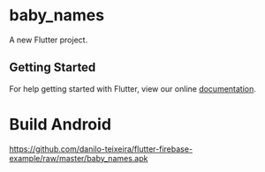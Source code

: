 # baby_names

A new Flutter project.

## Getting Started

For help getting started with Flutter, view our online
[documentation](https://flutter.io/).

# Build Android
https://github.com/danilo-teixeira/flutter-firebase-example/raw/master/baby_names.apk
